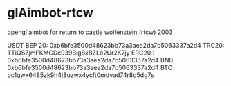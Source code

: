 # glAimbot-rtcw
opengl aimbot for return to castle wolfenstein (rtcw) 2003

USDT
	BEP 20: 0xb6bfe3500d48623bb73a3aea2da7b5063337a2d4
	TRC20: TTiQSZjmFKMCDc939Big8xBZLo2Ur2K7jy
	ERC20 : 0xb6bfe3500d48623bb73a3aea2da7b5063337a2d4
BNB 
       0xb6bfe3500d48623bb73a3aea2da7b5063337a2d4
BTC 
       bc1qwx6485zk9h4j8uzwx4ycft0mdvad74r8d5dg7s
